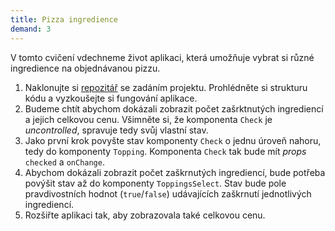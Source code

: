 ```yaml
---
title: Pizza ingredience
demand: 3
---
```


V tomto cvičení vdechneme život aplikaci, která umožňuje vybrat si různé ingredience na objednávanou pizzu.

1. Naklonujte si [repozitář](https://github.com/Czechitas-podklady-WEB/pizza-zadani) se zadáním projektu. Prohlédněte si strukturu kódu a vyzkoušejte si fungování aplikace. 
1. Budeme chtít abychom dokázali zobrazit počet zašrktnutých ingrediencí a jejich celkovou cenu. Všimněte si, že komponenta `Check` je *uncontrolled*, spravuje tedy svůj vlastní stav.
1. Jako první krok povyšte stav komponenty `Check` o jednu úroveň nahoru, tedy do komponenty `Topping`. Komponenta `Check` tak bude mít *props* `checked` a `onChange`.
1. Abychom dokázali zobrazit počet zaškrnutých ingrediencí, bude potřeba povýšit stav až do komponenty `ToppingsSelect`. Stav bude pole pravdivostních hodnot (`true`/`false`) udávajících zaškrnutí jednotlivých ingrediencí.
1. Rozšiřte aplikaci tak, aby zobrazovala také celkovou cenu.
